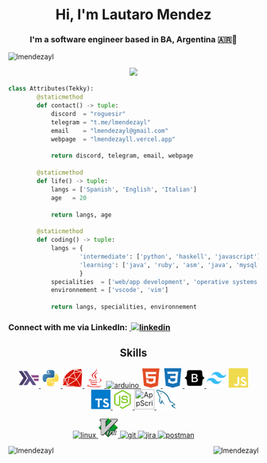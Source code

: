 <h1 align="center">Hi, I'm Lautaro Mendez</h1>  
<h3 align="center">I'm a software engineer based in BA, Argentina 🇦🇷📍</h3>  
  
<p align="left"> <img src="https://komarev.com/ghpvc/?username=lmendezayl&label=Profile%20views&color=442470&style=flat" alt="lmendezayl" /> </p>  

<p align="center" href=""><img src=https://lanyard.cnrad.dev/api/298958461826498570/></p>

```python
class Attributes(Tekky):
        @staticmethod
        def contact() -> tuple:
            discord  = "roguesir"
            telegram = "t.me/lmendezayl"
            email    = "lmendezayl@gmail.com"
            webpage  = "lmendezayll.vercel.app"
            
            return discord, telegram, email, webpage
        
        @staticmethod
        def life() -> tuple:
            langs = ['Spanish', 'English', 'Italian']
            age   = 20
            
            return langs, age
        
        @staticmethod
        def coding() -> tuple:
            langs = {
                    'intermediate': ['python', 'haskell', 'javascript'],
                    'learning': ['java', 'ruby', 'asm', 'java', 'mysql']
                    }
            specialities  = ['web/app development', 'operative systems']
            environnement = ['vscode', 'vim']
            
            return langs, specialities, environnement

```

<h3 align="left">Connect with me via LinkedIn:&nbsp<a href="https://www.linkedin.com/in/lautaro-mendez-ayala/" target="_blank" rel="noreferrer"> <img src="https://www.vectorlogo.zone/logos/linkedin/linkedin-icon.svg" alt="linkedin" width="25" height="25"/></a></h3> 
</p>

<h2 align="center">Skills</h2>  
<p align="center">
<a href="https://haskell.org" target="_blank" rel="noreferrer"> <img src="https://raw.githubusercontent.com/devicons/devicon/master/icons/haskell/haskell-original.svg" alt="haskell" width="40" height="40" title="Haskell"/> </a>
<a href="https://www.python.org" target="_blank" rel="noreferrer"> <img src="https://raw.githubusercontent.com/devicons/devicon/master/icons/python/python-original.svg" alt="python" width="40" height="40" title="Python"/> </a> 
<a href="https://www.ruby-lang.org/es/" target="_blank" rel="noreferrer"> <img src="https://raw.githubusercontent.com/devicons/devicon/master/icons/ruby/ruby-plain.svg" alt="ruby" width="40" height="40" title="Ruby"/> </a>
<a href="https://www.oracle.com/java/" target="_blank" rel="noreferrer"> <img src="https://raw.githubusercontent.com/devicons/devicon/master/icons/java/java-plain.svg" alt="java" width="40" height="40" title="Java"/> </a> 
<a href="https://www.arduino.cc/" target="_blank" rel="noreferrer"> <img src="https://cdn.worldvectorlogo.com/logos/arduino-1.svg" alt="arduino" width="40" height="40" title="Arduino"/> </a> 
<a href="https://developer.mozilla.org/es/docs/Web/HTML" target="_blank" rel="noreferrer"> <img src="https://raw.githubusercontent.com/devicons/devicon/master/icons/html5/html5-plain.svg" alt="html5" width="40" height="40" title="HTML5"/> </a> 
<a href="https://developer.mozilla.org/es/docs/Web/CSS" target="_blank" rel="noreferrer"> <img src="https://raw.githubusercontent.com/devicons/devicon/master/icons/css3/css3-plain.svg" alt="css" width="40" height="40" title="CSS3"/> </a>
<a href="https://getbootstrap.com/" target="_blank" rel="noreferrer"> <img src="https://raw.githubusercontent.com/devicons/devicon/master/icons/bootstrap/bootstrap-plain.svg" alt="bootstrap" width="40" height="40" title="BootStrap 5"/> </a>
<a href="https://developer.mozilla.org/es/docs/Web/CSS" target="_blank" rel="noreferrer"> <img src="https://raw.githubusercontent.com/devicons/devicon/master/icons/tailwindcss/tailwindcss-plain.svg" alt="tailwindcss" width="40" height="40" title="TailWindCSS"/></a>
<a href="https://developer.mozilla.org/es/docs/Web/JavaScript" target="_blank" rel="noreferrer"> <img src="https://raw.githubusercontent.com/devicons/devicon/master/icons/javascript/javascript-plain.svg" alt="javascript" width="40" height="40" title="JavaScript"/> </a> 
<a href="https://www.typescriptlang.org/" target="_blank" rel="noreferrer"> <img src="https://raw.githubusercontent.com/devicons/devicon/master/icons/typescript/typescript-plain.svg" alt="typescript" width="40" height="40" title="TypeScript"/> </a> 
<a href="https://nodejs.org/es" target="_blank" rel="noreferrer"> <img src="https://raw.githubusercontent.com/devicons/devicon/master/icons/nodejs/nodejs-plain.svg" alt="node.js" width="40" height="40" title="Node.js"/> </a> 
<a href="https://www.google.com/script/start/" target="_blank" rel="noreferrer"> <img src="https://upload.wikimedia.org/wikipedia/commons/thumb/2/2f/Google_Apps_Script.svg/1024px-Google_Apps_Script.svg.png" width="40" height="40" title="AppScript"/> </a> 
<a href="https://www.mysql.com/" target="_blank" rel="noreferrer"> <img src="https://raw.githubusercontent.com/devicons/devicon/master/icons/mysql/mysql-original.svg" alt="mysql" width="40" height="40" title="MySQL"/> </a> 
<p align="center">
<a href="https://www.archlinux.org/" target="_blank" rel="noreferrer"> <img src="https://www.vectorlogo.zone/logos/archlinux/archlinux-icon.svg" alt="linux" width="40" height="40" title="Arch Linux"/> </a> 
<a href="https://www.vim.org/" target="_blank" rel="noreferrer"> <img src="https://raw.githubusercontent.com/devicons/devicon/master/icons/vim/vim-original.svg" alt="python" width="40" height="40" title="Vim"/> </a> 
<a href="https://git-scm.com/" target="_blank" rel="noreferrer"> <img src="https://www.vectorlogo.zone/logos/git-scm/git-scm-icon.svg" alt="git" width="40" height="40" title="Git"/> </a> 
<a href="https://www.atlassian.com/es/software/jira" target="_blank" rel="noreferrer"> <img src="https://www.vectorlogo.zone/logos/atlassian_jira/atlassian_jira-icon.svg" alt="jira" width="40" height="40" title="Jira"/> </a> 
<a href="https://postman.com" target="_blank" rel="noreferrer"> <img src="https://www.vectorlogo.zone/logos/getpostman/getpostman-icon.svg" alt="postman" width="40" height="40" title="Postman"/> </a> 
</p>  
  
<p><img align="left" src="https://github-readme-stats.vercel.app/api/top-langs?username=lmendezayl&show_icons=true&locale=en&layout=compact&theme=synthwave&hide_border=true" alt="lmendezayl" /></p>  
  
<p>&nbsp;<img align="right" src="https://github-readme-stats.vercel.app/api?username=lmendezayl&show_icons=true&locale=en&theme=synthwave&hide_border=true" alt="lmendezayl" /></p>
<!---
lmendezayl/lmendezayl is a ✨ special ✨ repository because its `README.md` (this file) appears on your GitHub profile.
You can click the Preview link to take a look at your changes.
--->

